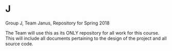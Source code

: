 # J
Group J, Team Janus, Repository for Spring 2018

The Team will use this as its ONLY repository for all work for this course. This  will include all documents pertaining to the design of the project and all source code.
